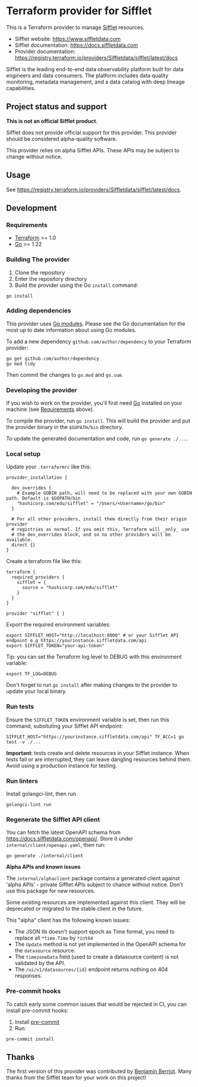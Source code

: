 # Terraform provider for Sifflet

This is a Terraform provider to manage [Sifflet](https://www.siffletdata.com) resources.

* Sifflet website: https://www.siffletdata.com
* Sifflet documentation: https://docs.siffletdata.com
* Provider documentation: https://registry.terraform.io/providers/Siffletdata/sifflet/latest/docs

Sifflet is the leading end-to-end data observability platform built for data engineers and data consumers. The platform includes data quality monitoring, metadata management, and a data catalog with deep lineage capabilities.

## Project status and support

**This is not an official Sifflet product**.

Sifflet does not provide official support for this provider. This provider should be considered alpha-quality
software.

This provider relies on alpha Sifflet APIs. These APIs may be subject to change without notice.

## Usage

See https://registry.terraform.io/providers/Siffletdata/sifflet/latest/docs.

## Development

### Requirements

- [Terraform](https://developer.hashicorp.com/terraform/downloads) >= 1.0
- [Go](https://golang.org/doc/install) >= 1.22

### Building The provider

1. Clone the repository
1. Enter the repository directory
1. Build the provider using the Go `install` command:

```shell
go install
```

### Adding dependencies

This provider uses [Go modules](https://github.com/golang/go/wiki/Modules).
Please see the Go documentation for the most up to date information about using Go modules.

To add a new dependency `github.com/author/dependency` to your Terraform provider:

```shell
go get github.com/author/dependency
go mod tidy
```

Then commit the changes to `go.mod` and `go.sum`.

### Developing the provider

If you wish to work on the provider, you'll first need [Go](http://www.golang.org) installed on your machine (see [Requirements](#requirements) above).

To compile the provider, run `go install`. This will build the provider and put the provider binary in the `$GOPATH/bin` directory.

To update the generated documentation and code, run `go generate ./...`.

### Local setup

Update your `.terraformrc` like this:

```
provider_installation {

  dev_overrides {
    # Example GOBIN path, will need to be replaced with your own GOBIN path. Default is $GOPATH/bin
    "hashicorp.com/edu/sifflet" = "/Users/<Username>/go/bin"
  }

  # For all other providers, install them directly from their origin provider
  # registries as normal. If you omit this, Terraform will _only_ use
  # the dev_overrides block, and so no other providers will be available.
  direct {}
}
```

Create a terraform file like this:

```
terraform {
  required_providers {
    sifflet = {
      source = "hashicorp.com/edu/sifflet"
    }
  }
}

provider "sifflet" { }
```

Export the required environment variables:

```
export SIFFLET_HOST="http://localhost:8000" # or your Sifflet API endpoint e.g https://yourinstance.siffletdata.com/api
export SIFFLET_TOKEN="your-api-token"
```


Tip: you can set the Terraform log level to DEBUG with this environment variable:
```
export TF_LOG=DEBUG
```

Don't forget to run `go install` after making changes to the provider to update your local binary.

### Run tests

Ensure the `SIFFLET_TOKEN` environment variable is set, then run this command, subsituting your Sifflet API
endpoint:

```
SIFFLET_HOST="https://yourinstance.siffletdata.com/api" TF_ACC=1 go test -v ./...
```

**Important**: tests create and delete resources in your Sifflet instance. When tests fail or are interrupted, they can leave
dangling resources behind them. Avoid using a production instance for testing.

### Run linters

Install golangci-lint, then run

```
golangci-lint run
```

### Regenerate the Sifflet API client

You can fetch the latest OpenAPI schema from https://docs.siffletdata.com/openapi/. Store it under
``internal/client/openapi.yaml``, then run:

```
go generate ./internal/client
```

**Alpha APIs and known issues**

The `internal/alphaclient` package contains a generated client against 'alpha APIs' - private Sifflet APIs
  subject to chance without notice. Don't use this package for new resources.

Some existing resources are implemented against this client. They will be deprecated or migrated to the stable
  client in the future.

This "alpha" client has the following known issues:

- The JSON lib doesn't support epoch as Time format, you need to replace all `*time.Time` by `*int64`
- The `Update` method is not yet implemented in the OpenAPI schema for the `datasource` resource.
- The `timezoneData` field (used to create a datasource content) is not validated by the API.
- The `/ui/v1/datasources/{id}` endpoint returns nothing on 404 responses.

### Pre-commit hooks

To catch early some common issues that would be rejected in CI, you can install pre-commit hooks:

1. Install [pre-commit](https://pre-commit.com/#install)
1. Run:

```
pre-commit install
```

## Thanks

The first version of this provider was contributed by [Benjamin Berriot](https://github.com/IIBenII). Many thanks from the Sifflet
team for your work on this project!
